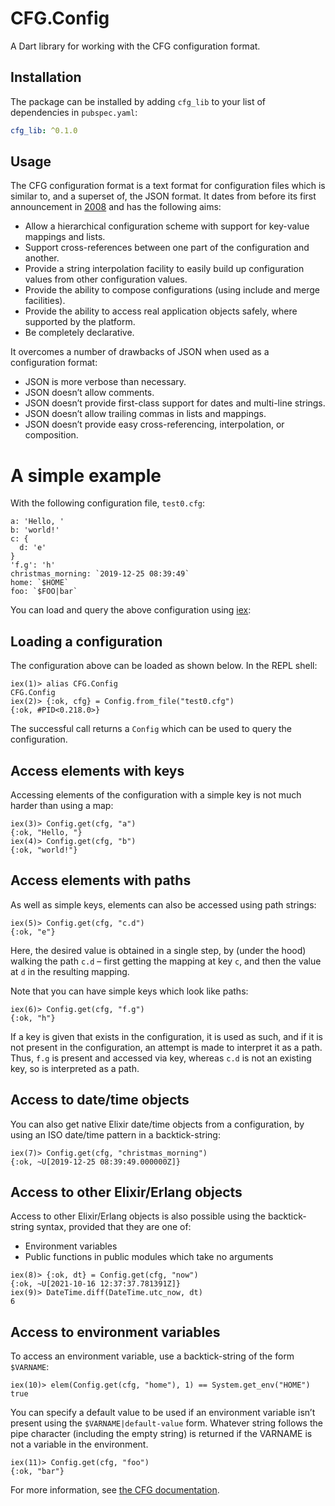 # CFG.Config

A Dart library for working with the CFG configuration format.

## Installation

The package can be installed by adding `cfg_lib` to your list of dependencies in `pubspec.yaml`:

```yaml
cfg_lib: ^0.1.0
```

## Usage

The CFG configuration format is a text format for configuration files which is similar to, and a superset of, the JSON format. It dates from before its first announcement in [2008](https://wiki.python.org/moin/HierConfig) and has the following aims:

* Allow a hierarchical configuration scheme with support for key-value mappings and lists.
* Support cross-references between one part of the configuration and another.
* Provide a string interpolation facility to easily build up configuration values from other configuration values.
* Provide the ability to compose configurations (using include and merge facilities).
* Provide the ability to access real application objects safely, where supported by the platform.
* Be completely declarative.

It overcomes a number of drawbacks of JSON when used as a configuration format:

* JSON is more verbose than necessary.
* JSON doesn’t allow comments.
* JSON doesn’t provide first-class support for dates and multi-line strings.
* JSON doesn’t allow trailing commas in lists and mappings.
* JSON doesn’t provide easy cross-referencing, interpolation, or composition.

A simple example
================

With the following configuration file, `test0.cfg`:
```text
a: 'Hello, '
b: 'world!'
c: {
  d: 'e'
}
'f.g': 'h'
christmas_morning: `2019-12-25 08:39:49`
home: `$HOME`
foo: `$FOO|bar`
```

You can load and query the above configuration using [iex](https://hexdocs.pm/iex/IEx.html):

Loading a configuration
-----------------------

The configuration above can be loaded as shown below. In the REPL shell:
```text
iex(1)> alias CFG.Config
CFG.Config
iex(2)> {:ok, cfg} = Config.from_file("test0.cfg")
{:ok, #PID<0.218.0>}
```

The successful call returns a `Config` which can be used to query the configuration.

Access elements with keys
-------------------------
Accessing elements of the configuration with a simple key is not much harder than using a map:
```text
iex(3)> Config.get(cfg, "a")
{:ok, "Hello, "}
iex(4)> Config.get(cfg, "b")
{:ok, "world!"}
```

Access elements with paths
--------------------------
As well as simple keys, elements can also be accessed using path strings:
```text
iex(5)> Config.get(cfg, "c.d")
{:ok, "e"}
```
Here, the desired value is obtained in a single step, by (under the hood) walking the path `c.d` – first getting the mapping at key `c`, and then the value at `d` in the resulting mapping.

Note that you can have simple keys which look like paths:
```text
iex(6)> Config.get(cfg, "f.g")
{:ok, "h"}
```
If a key is given that exists in the configuration, it is used as such, and if it is not present in the configuration, an attempt is made to interpret it as a path. Thus, `f.g` is present and accessed via key, whereas `c.d` is not an existing key, so is interpreted as a path.

Access to date/time objects
---------------------------
You can also get native Elixir date/time objects from a configuration, by using an ISO date/time pattern in a backtick-string:
```text
iex(7)> Config.get(cfg, "christmas_morning")
{:ok, ~U[2019-12-25 08:39:49.000000Z]}
```
Access to other Elixir/Erlang objects
---------------------------------------
Access to other Elixir/Erlang objects is also possible using the backtick-string syntax, provided that they are one of:
* Environment variables
* Public functions in public modules which take no arguments
```text
iex(8)> {:ok, dt} = Config.get(cfg, "now")
{:ok, ~U[2021-10-16 12:37:37.781391Z]}
iex(9)> DateTime.diff(DateTime.utc_now, dt)
6
 ```

Access to environment variables
-------------------------------
To access an environment variable, use a backtick-string of the form `$VARNAME`:
```text
iex(10)> elem(Config.get(cfg, "home"), 1) == System.get_env("HOME")
true
```
You can specify a default value to be used if an environment variable isn’t present using the `$VARNAME|default-value` form. Whatever string follows the pipe character (including the empty string) is returned if the VARNAME is not a variable in the environment.
```text
iex(11)> Config.get(cfg, "foo")
{:ok, "bar"}
```

For more information, see [the CFG documentation](https://docs.red-dove.com/cfg/index.html).
